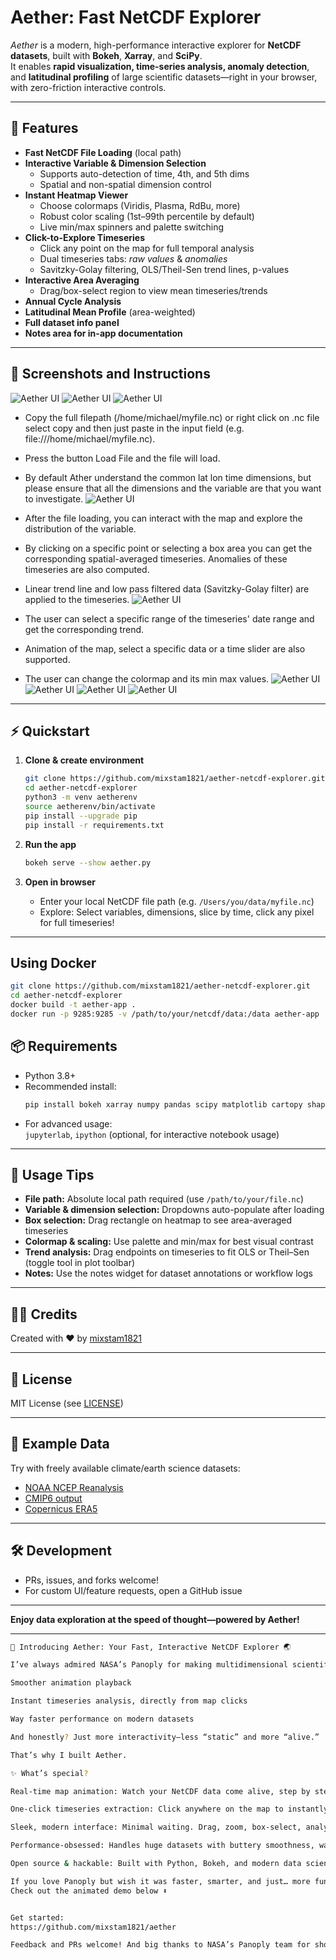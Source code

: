 # Aether: Fast NetCDF Explorer

_Aether_ is a modern, high-performance interactive explorer for **NetCDF datasets**, built with **Bokeh**, **Xarray**, and **SciPy**.  
It enables **rapid visualization, time-series analysis, anomaly detection**, and **latitudinal profiling** of large scientific datasets—right in your browser, with zero-friction interactive controls.

---

## 🚀 Features

- **Fast NetCDF File Loading** (local path)
- **Interactive Variable & Dimension Selection**
  - Supports auto-detection of time, 4th, and 5th dims
  - Spatial and non-spatial dimension control
- **Instant Heatmap Viewer**
  - Choose colormaps (Viridis, Plasma, RdBu, more)
  - Robust color scaling (1st–99th percentile by default)
  - Live min/max spinners and palette switching
- **Click-to-Explore Timeseries**
  - Click any point on the map for full temporal analysis
  - Dual timeseries tabs: _raw values_ & _anomalies_
  - Savitzky-Golay filtering, OLS/Theil-Sen trend lines, p-values
- **Interactive Area Averaging**
  - Drag/box-select region to view mean timeseries/trends
- **Annual Cycle Analysis**
- **Latitudinal Mean Profile** (area-weighted)
- **Full dataset info panel**
- **Notes area for in-app documentation**

---

## 🎥 Screenshots and Instructions
<!-- Insert images or GIFs of the UI here if possible -->
![Aether UI](assets/ae1.png)
![Aether UI](assets/ae2.png)
![Aether UI](assets/ae3.png)

- Copy the full filepath (/home/michael/myfile.nc) or right click on .nc file select copy and then just paste in the input field (e.g. file:///home/michael/myfile.nc).
- Press the button Load File and the file will load.
- By default Ather understand the common lat lon time dimensions, but please ensure that all the dimensions and the variable are that you want to investigate.
![Aether UI](assets/ae1.gif)

- After the file loading, you can interact with the map and explore the distribution of the variable.
- By clicking on a specific point or selecting a box area you can get the corresponding spatial-averaged timeseries. Anomalies of these timeseries are also computed.
- Linear trend line and low pass filtered data (Savitzky-Golay filter) are applied to the timeseries.
![Aether UI](assets/ae2.gif)

- The user can select a specific range of the timeseries' date range and get the corresponding trend.
- Animation of the map, select a specific data or a time slider are also supported.
- The user can change the colormap and its min max values.
![Aether UI](assets/ae3.gif)
![Aether UI](assets/ae4.gif)
![Aether UI](assets/ae5.gif)
![Aether UI](assets/ae6.gif)

---

## ⚡ Quickstart

1. **Clone & create environment**
    ```bash
    git clone https://github.com/mixstam1821/aether-netcdf-explorer.git
    cd aether-netcdf-explorer
    python3 -m venv aetherenv
    source aetherenv/bin/activate
    pip install --upgrade pip
    pip install -r requirements.txt
    ```

2. **Run the app**
    ```bash
    bokeh serve --show aether.py
    ```

3. **Open in browser**
    - Enter your local NetCDF file path (e.g. `/Users/you/data/myfile.nc`)
    - Explore: Select variables, dimensions, slice by time, click any pixel for full timeseries!

---

## Using Docker

```bash
git clone https://github.com/mixstam1821/aether-netcdf-explorer.git
cd aether-netcdf-explorer
docker build -t aether-app .
docker run -p 9285:9285 -v /path/to/your/netcdf/data:/data aether-app
```

## 📦 Requirements

- Python 3.8+
- Recommended install:
    ```bash
    pip install bokeh xarray numpy pandas scipy matplotlib cartopy shapely cftime
    ```
- For advanced usage:  
  `jupyterlab`, `ipython` (optional, for interactive notebook usage)

---

## 🧭 Usage Tips

- **File path:** Absolute local path required (use `/path/to/your/file.nc`)
- **Variable & dimension selection:** Dropdowns auto-populate after loading
- **Box selection:** Drag rectangle on heatmap to see area-averaged timeseries
- **Colormap & scaling:** Use palette and min/max for best visual contrast
- **Trend analysis:** Drag endpoints on timeseries to fit OLS or Theil–Sen (toggle tool in plot toolbar)
- **Notes:** Use the notes widget for dataset annotations or workflow logs

---

## 👨‍💻 Credits

Created with ❤️ by [mixstam1821](https://github.com/mixstam1821)

---

## 🔗 License

MIT License (see [LICENSE](./LICENSE))

---

## 🌊 Example Data

Try with freely available climate/earth science datasets:

- [NOAA NCEP Reanalysis](https://psl.noaa.gov/data/gridded/data.ncep.reanalysis.html)
- [CMIP6 output](https://esgf-node.llnl.gov/projects/cmip6/)
- [Copernicus ERA5](https://cds.climate.copernicus.eu/cdsapp#!/dataset/reanalysis-era5-single-levels-monthly-means)

---

## 🛠️ Development

- PRs, issues, and forks welcome!
- For custom UI/feature requests, open a GitHub issue

---

**Enjoy data exploration at the speed of thought—powered by Aether!**

---
```bash
🚀 Introducing Aether: Your Fast, Interactive NetCDF Explorer 🌏

I’ve always admired NASA’s Panoply for making multidimensional scientific data explorable. But after years of working with NetCDF files, I found myself craving more:

Smoother animation playback

Instant timeseries analysis, directly from map clicks

Way faster performance on modern datasets

And honestly? Just more interactivity—less “static” and more “alive.”

That’s why I built Aether.

✨ What’s special?

Real-time map animation: Watch your NetCDF data come alive, step by step.

One-click timeseries extraction: Click anywhere on the map to instantly pull up time series and anomaly charts, with built-in trend analysis.

Sleek, modern interface: Minimal waiting. Drag, zoom, box-select, analyze—Aether just responds.

Performance-obsessed: Handles huge datasets with buttery smoothness, way beyond what I could get in legacy tools.

Open source & hackable: Built with Python, Bokeh, and modern data science libraries.

If you love Panoply but wish it was faster, smarter, and just… more fun—give Aether a spin!
Check out the animated demo below ⬇️


Get started:
https://github.com/mixstam1821/aether

Feedback and PRs welcome! And big thanks to NASA’s Panoply team for showing the way. 🌌

```
